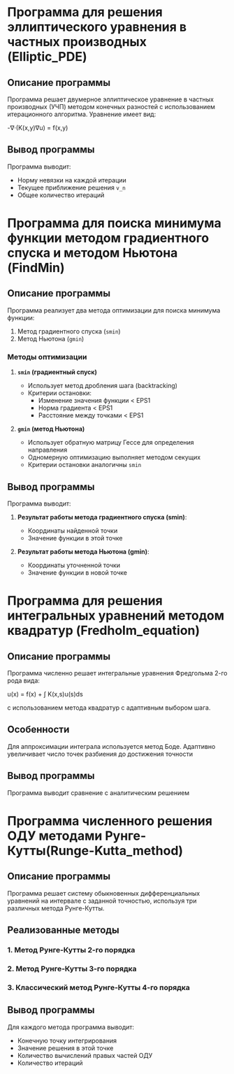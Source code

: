# Программа для решения эллиптического уравнения в частных производных (Elliptic_PDE)

## Описание программы
Программа решает двумерное эллиптическое уравнение в частных производных (УЧП) методом конечных разностей с использованием итерационного алгоритма. Уравнение имеет вид:

-∇·(K(x,y)∇u) = f(x,y)

## Вывод программы

Программа выводит:
- Норму невязки на каждой итерации
- Текущее приближение решения `v_n`
- Общее количество итераций


# Программа для поиска минимума функции методом градиентного спуска и методом Ньютона (FindMin)

## Описание программы
Программа реализует два метода оптимизации для поиска минимума функции:
1. Метод градиентного спуска (`smin`)
2. Метод Ньютона (`gmin`)

### Методы оптимизации
1. **`smin` (градиентный спуск)**  
   - Использует метод дробления шага (backtracking)
   - Критерии остановки:  
     - Изменение значения функции < EPS1  
     - Норма градиента < EPS1  
     - Расстояние между точками < EPS1

2. **`gmin` (метод Ньютона)**  
   - Использует обратную матрицу Гессе для определения направления
   - Одномерную оптимизацию выполняет методом секущих
   - Критерии остановки аналогичны `smin`

##  Вывод программы

Программа выводит:

1. **Результат работы метода градиентного спуска (smin)**:
   - Координаты найденной точки 
   - Значение функции в этой точке

2. **Результат работы метода Ньютона (gmin)**:
   - Координаты уточненной точки
   - Значение функции в новой точке
  
  
# Программа для решения интегральных уравнений методом квадратур (Fredholm_equation)

## Описание программы
Программа численно решает интегральные уравнения Фредгольма 2-го рода вида:

u(x) = f(x) + ∫ K(x,s)u(s)ds

с использованием метода квадратур с адаптивным выбором шага.

##  Особенности

Для аппроксимации интеграла используется метод Боде.
Адаптивно увеличивает число точек разбиения до достижения точности


##  Вывод программы

Программа выводит сравнение с аналитическим решением


# Программа численного решения ОДУ методами Рунге-Кутты(Runge-Kutta_method)

## Описание программы
Программа решает систему обыкновенных дифференциальных уравнений на интервале с заданной точностью, используя три различных метода Рунге-Кутты.

## Реализованные методы
### 1. Метод Рунге-Кутты 2-го порядка
### 2. Метод Рунге-Кутты 3-го порядка
### 3. Классический метод Рунге-Кутты 4-го порядка

## Вывод программы
Для каждого метода программа выводит:
- Конечную точку интегрирования
- Значение решения в этой точке
- Количество вычислений правых частей ОДУ
- Количество итераций
